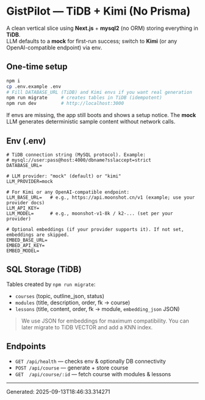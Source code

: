 # GistPilot — TiDB + Kimi (No Prisma)

A clean vertical slice using **Next.js** + **mysql2** (no ORM) storing everything in **TiDB**.  
LLM defaults to a **mock** for first-run success; switch to **Kimi** (or any OpenAI-compatible endpoint) via env.

## One-time setup
```bash
npm i
cp .env.example .env
# Fill DATABASE_URL (TiDB) and Kimi envs if you want real generation
npm run migrate     # creates tables in TiDB (idempotent)
npm run dev         # http://localhost:3000
```
If envs are missing, the app still boots and shows a setup notice.
The **mock** LLM generates deterministic sample content without network calls.

## Env (.env)
```
# TiDB connection string (MySQL protocol). Example:
# mysql://user:pass@host:4000/dbname?sslaccept=strict
DATABASE_URL=

# LLM provider: "mock" (default) or "kimi"
LLM_PROVIDER=mock

# For Kimi or any OpenAI-compatible endpoint:
LLM_BASE_URL=   # e.g., https://api.moonshot.cn/v1 (example; use your provider docs)
LLM_API_KEY=
LLM_MODEL=      # e.g., moonshot-v1-8k / k2-... (set per your provider)

# Optional embeddings (if your provider supports it). If not set, embeddings are skipped.
EMBED_BASE_URL=
EMBED_API_KEY=
EMBED_MODEL=
```

## SQL Storage (TiDB)
Tables created by `npm run migrate`:
- `courses` (topic, outline_json, status)
- `modules` (title, description, order, fk → course)
- `lessons` (title, content, order, fk → module, `embedding_json` JSON)

> We use JSON for embeddings for maximum compatibility. You can later migrate to TiDB VECTOR and add a KNN index.

## Endpoints
- `GET /api/health` — checks env & optionally DB connectivity
- `POST /api/course` — generate + store course
- `GET  /api/course/:id` — fetch course with modules & lessons

---

Generated: 2025-09-13T18:46:33.314271